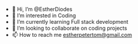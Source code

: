 - 👋 Hi, I’m @EstherDiodes
- 👀 I’m interested in Coding
- 🌱 I’m currently learning Full stack development
- 💞️ I’m looking to collaborate on coding projects
- 📫 How to reach me estherpetertom@gmail.com

<!---
EstherDiodes/EstherDiodes is a ✨ special ✨ repository because its `README.md` (this file) appears on your GitHub profile.
You can click the Preview link to take a look at your changes.
--->
